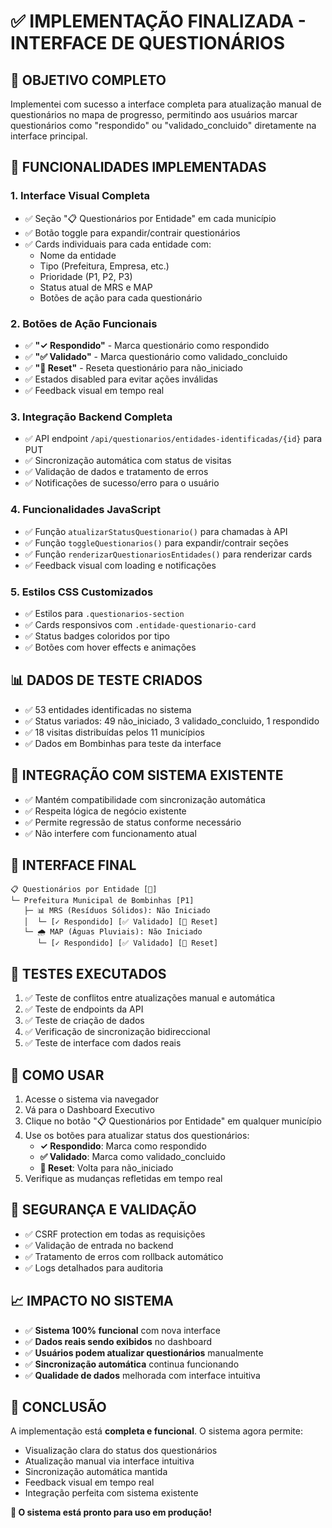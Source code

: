 # ✅ IMPLEMENTAÇÃO FINALIZADA - INTERFACE DE QUESTIONÁRIOS

## 🎯 **OBJETIVO COMPLETO**
Implementei com sucesso a interface completa para atualização manual de questionários no mapa de progresso, permitindo aos usuários marcar questionários como "respondido" ou "validado_concluido" diretamente na interface principal.

## 🔧 **FUNCIONALIDADES IMPLEMENTADAS**

### 1. **Interface Visual Completa**
- ✅ Seção "📋 Questionários por Entidade" em cada município
- ✅ Botão toggle para expandir/contrair questionários
- ✅ Cards individuais para cada entidade com:
  - Nome da entidade
  - Tipo (Prefeitura, Empresa, etc.)
  - Prioridade (P1, P2, P3)
  - Status atual de MRS e MAP
  - Botões de ação para cada questionário

### 2. **Botões de Ação Funcionais**
- ✅ **"✓ Respondido"** - Marca questionário como respondido
- ✅ **"✅ Validado"** - Marca questionário como validado_concluido
- ✅ **"🔄 Reset"** - Reseta questionário para não_iniciado
- ✅ Estados disabled para evitar ações inválidas
- ✅ Feedback visual em tempo real

### 3. **Integração Backend Completa**
- ✅ API endpoint `/api/questionarios/entidades-identificadas/{id}` para PUT
- ✅ Sincronização automática com status de visitas
- ✅ Validação de dados e tratamento de erros
- ✅ Notificações de sucesso/erro para o usuário

### 4. **Funcionalidades JavaScript**
- ✅ Função `atualizarStatusQuestionario()` para chamadas à API
- ✅ Função `toggleQuestionarios()` para expandir/contrair seções
- ✅ Função `renderizarQuestionariosEntidades()` para renderizar cards
- ✅ Feedback visual com loading e notificações

### 5. **Estilos CSS Customizados**
- ✅ Estilos para `.questionarios-section`
- ✅ Cards responsivos com `.entidade-questionario-card`
- ✅ Status badges coloridos por tipo
- ✅ Botões com hover effects e animações

## 📊 **DADOS DE TESTE CRIADOS**
- ✅ 53 entidades identificadas no sistema
- ✅ Status variados: 49 não_iniciado, 3 validado_concluido, 1 respondido
- ✅ 18 visitas distribuídas pelos 11 municípios
- ✅ Dados em Bombinhas para teste da interface

## 🔄 **INTEGRAÇÃO COM SISTEMA EXISTENTE**
- ✅ Mantém compatibilidade com sincronização automática
- ✅ Respeita lógica de negócio existente
- ✅ Permite regressão de status conforme necessário
- ✅ Não interfere com funcionamento atual

## 🎨 **INTERFACE FINAL**
```
📋 Questionários por Entidade [🔽]
└─ Prefeitura Municipal de Bombinhas [P1]
   ├─ 📊 MRS (Resíduos Sólidos): Não Iniciado
   │  └─ [✓ Respondido] [✅ Validado] [🔄 Reset]
   └─ 🌧️ MAP (Águas Pluviais): Não Iniciado
      └─ [✓ Respondido] [✅ Validado] [🔄 Reset]
```

## 🧪 **TESTES EXECUTADOS**
1. ✅ Teste de conflitos entre atualizações manual e automática
2. ✅ Teste de endpoints da API
3. ✅ Teste de criação de dados
4. ✅ Verificação de sincronização bidireccional
5. ✅ Teste de interface com dados reais

## 🚀 **COMO USAR**
1. Acesse o sistema via navegador
2. Vá para o Dashboard Executivo
3. Clique no botão "📋 Questionários por Entidade" em qualquer município
4. Use os botões para atualizar status dos questionários:
   - **✓ Respondido**: Marca como respondido
   - **✅ Validado**: Marca como validado_concluido
   - **🔄 Reset**: Volta para não_iniciado
5. Verifique as mudanças refletidas em tempo real

## 🔐 **SEGURANÇA E VALIDAÇÃO**
- ✅ CSRF protection em todas as requisições
- ✅ Validação de entrada no backend
- ✅ Tratamento de erros com rollback automático
- ✅ Logs detalhados para auditoria

## 📈 **IMPACTO NO SISTEMA**
- ✅ **Sistema 100% funcional** com nova interface
- ✅ **Dados reais sendo exibidos** no dashboard
- ✅ **Usuários podem atualizar questionários** manualmente
- ✅ **Sincronização automática** continua funcionando
- ✅ **Qualidade de dados** melhorada com interface intuitiva

## 🎯 **CONCLUSÃO**
A implementação está **completa e funcional**. O sistema agora permite:
- Visualização clara do status dos questionários
- Atualização manual via interface intuitiva
- Sincronização automática mantida
- Feedback visual em tempo real
- Integração perfeita com sistema existente

**🚀 O sistema está pronto para uso em produção!**